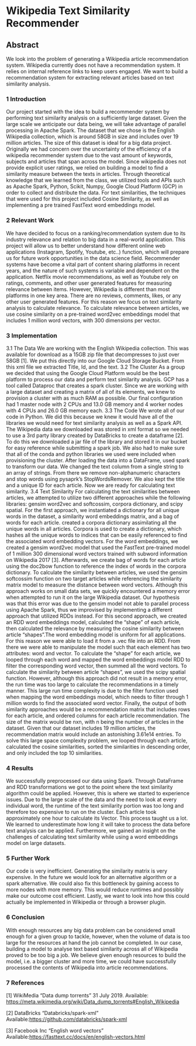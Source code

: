 # Wikipedia Text Similarity Recommender 

## Abstract
We look into the problem of generating  a Wikipedia article recommendation system. Wikipedia currently does not have a recommendation system. It relies on internal reference links to keep users engaged. We want to build a recommendation system for extracting relevant articles based on text similarity analysis. 

### 1	Introduction
Our project started with the idea to build a recommender system by performing text similarity analysis on a sufficiently large dataset. Given the large scale we anticipate our data being, we will take advantage of parallel processing in Apache Spark. The dataset that we chose is the English Wikipedia collection, which is around 58GB in size and includes over 19 million articles. The size of this dataset is ideal for a big data project.  Originally we had concern over the uncertainty of the efficiency of a wikipedia recommender system due to the vast amount of keywords, subjects and articles that span across the model. Since wikipedia does not provide explicit user ratings, we relied on building a model to find a similarity measure between the texts in articles. Through theoretical knowledge that we learned from the class, we utilized tools and APIs such as Apache Spark, Python, Scikit, Numpy, Google Cloud Platform (GCP) in order to collect and distribute the data. For text similarities, the techniques that were used for this project included Cosine Similarity, as well as implementing a pre trained FastText word embeddings model.

### 2	Relevant Work
We have decided to focus on a ranking/recommendation system due to its industry relevance and relation to big data in a real-world application. This project will allow us to better understand how different online web applications (Instagram, Spotify, Youtube, etc..) function, which will prepare us for future work opportunities in the data science field. Recommender systems have become a vital part of content sharing platforms in recent years, and the nature of such systems is variable and dependent on the application. Netflix movie recommendations, as well as Youtube rely on ratings, comments, and other user generated features for measuring relevance between items. However, Wikipedia is different than most platforms in one key area. There are no reviews, comments, likes, or any other user generated features. For this reason we focus on text similarity analysis to calculate relevance. To calculate relevance between articles, we use cosine similarity on a pre-trained word2vec embeddings model that includes 1 million word vectors, with 300 dimensions per vector. 

### 3 Implementation
3.1 The Data
We are working with the English Wikipedia collection. This was available for download as a 15GB zip file that decompresses to just over 58GB [1]. We put this directly into our Google Cloud Storage Bucket. From this xml file we extracted Title, Id, and the text. 
3.2 The Cluster
As a group we decided that using the Google Cloud Platform would be the best platform to process our data and perform text similarity analysis. GCP has a tool called Dataproc that creates a spark cluster. Since we are working with a large dataset and creating a matrix of all of its elements, we knew to provision a cluster with as much RAM as possible. Our final configuration had 1 master node with 2 CPUs and 13.0 GB memory and 4 worker nodes with 4 CPUs and 26.0 GB memory each. 
3.3 The Code
We wrote all of our code in Python. We did this because we knew it would have all of the libraries we would need for text similarity analysis as well as a Spark API. The Wikipedia data we downloaded was stored in xml format so we needed to use a 3rd party library created by DataBricks to create a dataframe [2]. To do this we downloaded a jar file of the library and stored it in our bucket for easy reference while submitting a spark job. We also had to make sure that all of the conda and python libraries we used were included when provisioning the cluster. After loading the data into a DataFrame, used spark to transform our data. We changed the text column from a single string to an array of strings. From there we remove non-alphanumeric characters and stop words using pysaprk’s StopWordsRemover. We also kept the title and a unique ID for each article. Now we are ready for calculating text similarity.
3.4 Text Similarity
For calculating the text similarities between articles, we attempted to utilize two different approaches while the following libraries: gensim word2vec and softcossim, corpora dictionary, and scipy spatial. For the first approach, we instantiated a dictionary for all unique words in the dataset, a similarity word embeddings matrix, and a bag of words for each article. created a corpora dictionary assimilating all the unique words in all articles. Corpora is used to create a dictionary, which hashes all the unique words to indices that can be easily referenced to find the associated word embedding vectors. For the word embeddings, we created a gensim word2vec model that used the FastText pre-trained model of 1 million 300 dimensional word vectors trained with subword information on Wikipedia 2017 [3]. Afterwards, we create bag of words for each article using the doc2bow function to reference the index of words in the corpora dictionary. To calculate the similarity between articles, we used the gensim softcossim function on two target articles while referencing the similarity matrix model to measure the distance between word vectors. Although this approach works on small data sets, we quickly encountered a memory error when attempted to run it on the large Wikipedia dataset. Our hypothesis was that this error was due to the gensim model not able to parallel process using Apache Spark, thus we improvised by implementing a different approach that utilized RDDs instead. For this second approach, we created an RDD word embeddings model, calculated the “shape” of each article, then calculated the relevance by measuring the cosine similarity between article “shapes”.The word embedding model is uniform for all applications. For this reason we were able to load it from a .vec file into an RDD. From there we were able to manipulate the model such that each element has two attributes: word and vector. To calculate the “shape” for each article, we looped through each word and mapped the word embeddings model RDD to filter the corresponding word vector, then summed all the word vectors. To calculate the similarity between article “shapes”, we used the scipy spatial function. However, although this approach did not result in a memory error, the run time was too large to calculate the recommendations in a timely manner. This large run time complexity is due to the filter function used when mapping the word embeddings model, which needs to filter through 1 million words to find the associated word vector. Finally, the output of both similarity approaches would be a recommendation matrix that includes rows for each article, and ordered columns for each article recommendation. The size of the matrix would be nxn, with n being the number of articles in the dataset. Given that our dataset includes 19 million articles, the recommendation matrix would include an astonishing 3.61e14 entries. To solve this large space complexity problem, we looped through each article, calculated the cosine similarities, sorted the similarities in descending order, and only included the top 10 similarities. 

### 4	Results 
We successfully preprocessed our data using Spark. Through DataFrame and RDD transformations we got to the point where the text similarity algorithm could be applied. However, this is where we started to experience issues. Due to the large scale of the data and the need to look at every individual word, the runtime of the text similarity portion was too long and therefore too expensive to run on the cluster. Each article took approximately one hour to calculate its Vector.  This process taught us a lot. We learned to underestimate how long it will take to process the data before text analysis can be applied. Furthermore, we gained an insight on the challenges of calculating text similarity while using a word embeddings model on large datasets. 

### 5	Further Work
Our code is very inefficient. Generating the similarity matrix is very expensive. In the future we would look for an alternative algorithm or a spark alternative. We could also fix this bottleneck by gaining access to more nodes with more memory. This would reduce runtimes and possibly make our outcome cost efficient. Lastly, we want to look into how this could actually be implemented in Wikipedia or through a browser plugin.

### 6	Conclusion
With enough resources any big data problem can be considered small enough for a given group to tackle, however, when the volume of data is too large for the resources at hand the job cannot be completed. In our case, building a model to analyse text based similarity across all of Wikipedia proved to be too big a job. We believe given enough resources to build the model, i.e. a bigger cluster and more time, we could have successfully processed the contents of Wikipedia into article recommendations.



### 7	References
[1] WikiMedia “Data dump torrents” 31 July 2019. Available: https://meta.wikimedia.org/wiki/Data_dump_torrents#English_Wikipedia

[2] DataBricks “Databricks/spark-xml” Available:https://github.com/databricks/spark-xml

[3]  Facebook Inc “English word vectors” Available:https://fasttext.cc/docs/en/english-vectors.html

